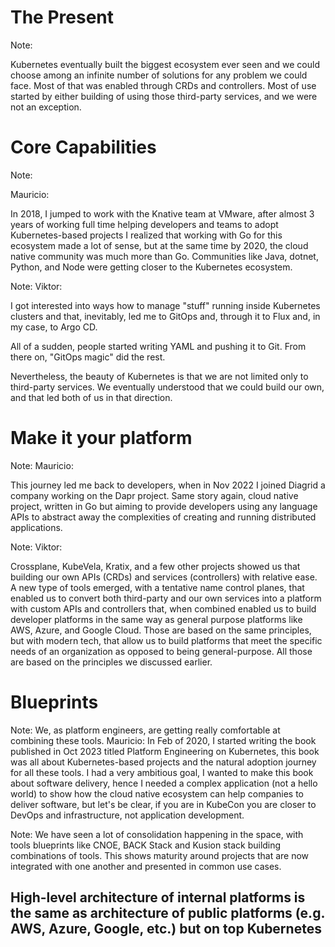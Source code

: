 # The Present


<!-- .slide: data-background="img/idp-present-01.png" data-background-size="contain" data-background-color="black" -->


<!-- .slide: data-background="img/idp-present-02.png" data-background-size="contain" data-background-color="black" -->


<!-- .slide: data-background="img/idp-present-03.png" data-background-size="contain" data-background-color="black" -->


<!-- .slide: data-background="img/idp-present-04.png" data-background-size="contain" data-background-color="black" -->


<!-- .slide: data-background="img/idp-present-05.png" data-background-size="contain" data-background-color="black" -->


<!-- .slide: data-background="img/idp-present-06.png" data-background-size="contain" data-background-color="black" -->


<!-- .slide: data-background="img/idp-present-07.png" data-background-size="contain" data-background-color="black" -->


<!-- .slide: data-background="img/idp-present-08.png" data-background-size="contain" data-background-color="black" -->


<!-- .slide: data-background="img/idp-present-09.png" data-background-size="contain" data-background-color="black" -->


<!-- .slide: data-background="img/landscape.png" data-background-size="contain" -->

Note:

Kubernetes eventually built the biggest ecosystem ever seen and we could choose among an infinite number of solutions for any problem we could face. Most of that was enabled through CRDs and controllers. Most of use started by either building of using those third-party services, and we were not an exception.


# Core Capabilities


<!-- .slide: data-background="/img/products/knative.png" data-background-size="contain" -->

Note:

Mauricio:

In 2018, I jumped to work with the Knative team at VMware, after almost 3 years of working full time helping developers and teams to adopt Kubernetes-based projects I realized that working with Go for this ecosystem made a lot of sense, but at the same time by 2020, the cloud native community was much more than Go. Communities like Java, dotnet, Python, and Node were getting closer to the Kubernetes ecosystem.


<!-- .slide: data-background="/img/products/argo.png" data-background-size="contain" -->

Note:
Viktor:

I got interested into ways how to manage "stuff" running inside Kubernetes clusters and that, inevitably, led me to GitOps and, through it to Flux and, in my case, to Argo CD.

All of a sudden, people started writing YAML and pushing it to Git. From there on, "GitOps magic" did the rest.

Nevertheless, the beauty of Kubernetes is that we are not limited only to third-party services. We eventually understood that we could build our own, and that led both of us in that direction.


# Make it your platform


<!-- .slide: data-background="/img/products/dapr.png" data-background-size="contain" -->

Note:
Mauricio:

This journey led me back to developers, when in Nov 2022 I joined Diagrid a company working on the Dapr project. Same story again, cloud native project, written in Go but aiming to provide developers using any language APIs to abstract away the complexities of creating and running distributed applications. 


<!-- .slide: data-background="/img/products/crossplane.png" data-background-size="contain" -->

Note:
Viktor:

Crossplane, KubeVela, Kratix, and a few other projects showed us that building our own APIs (CRDs) and services (controllers) with relative ease. A new type of tools emerged, with a tentative name control planes, that enabled us to convert both third-party and our own services into a platform with custom APIs and controllers that, when combined enabled us to build developer platforms in the same way as general purpose platforms like AWS, Azure, and Google Cloud. Those are based on the same principles, but with modern tech, that allow us to build platforms that meet the specific needs of an organization as opposed to being general-purpose. All those are based on the principles we discussed earlier.


<!-- .slide: data-background="img/dapr+crossplane.png" data-background-size="contain" -->


<!-- .slide: data-background="img/idp-present-10.png" data-background-size="contain" data-background-color="black" -->


<!-- .slide: data-background="img/idp-present-11.png" data-background-size="contain" data-background-color="black" -->


<!-- .slide: data-background="img/idp-present-12.png" data-background-size="contain" data-background-color="black" -->


<!-- .slide: data-background="img/idp-present-13.png" data-background-size="contain" data-background-color="black" -->


<!-- .slide: data-background="img/idp-present-14.png" data-background-size="contain" data-background-color="black" -->


<!-- .slide: data-background="img/idp-present-15.png" data-background-size="contain" data-background-color="black" -->


<!-- .slide: data-background="img/idp-present-16.png" data-background-size="contain" data-background-color="black" -->


<!-- .slide: data-background="img/idp-present-17.png" data-background-size="contain" data-background-color="black" -->


# Blueprints


<!-- .slide: data-background="img/book-cover.jpg" data-background-size="contain" -->

Note:
We, as platform engineers, are getting really comfortable at combining these tools.
Mauricio:
In Feb of 2020, I started writing the book published in Oct 2023 titled Platform Engineering on Kubernetes, this book was all about Kubernetes-based projects and the natural adoption journey for all these tools. I had a very ambitious goal, I wanted to make this book about software delivery, hence I needed a complex application (not a hello world) to show how the cloud native ecosystem can help companies to deliver software, but let's be clear, if you are in KubeCon you are closer to DevOps and infrastructure, not application development. 


<!-- .slide: data-background="img/backstack.png" data-background-size="contain" -->

Note:
We have seen a lot of consolidation happening in the space, with tools blueprints like CNOE, BACK Stack and Kusion stack building combinations of tools.
This shows maturity around projects that are now integrated with one another and presented in common use cases.


<!-- .slide: data-background="img/cnoe-diagram.png" data-background-size="contain" -->


<!-- .slide: data-background="img/kusion-stack-diagram.png" data-background-size="contain" -->


<!-- .slide: data-background="img/idp-present-17.png" data-background-size="contain" data-background-opacity="0.2" -->
## High-level architecture of internal platforms is the same as architecture of public platforms (e.g. AWS, Azure, Google, etc.) but on top Kubernetes
